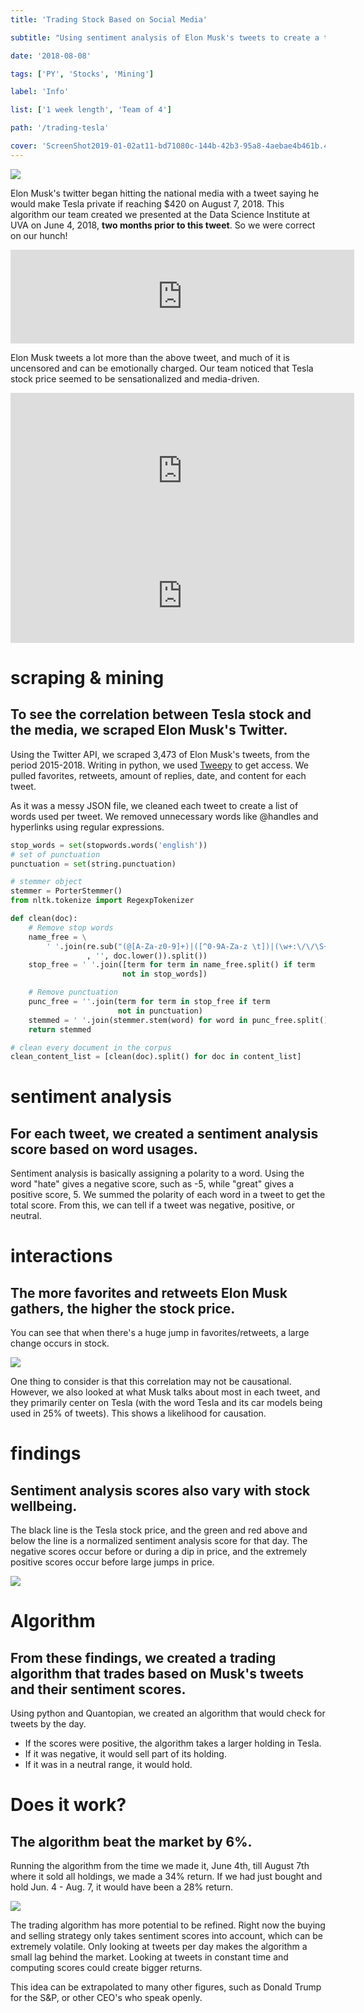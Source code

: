 ```yaml
---
title: 'Trading Stock Based on Social Media'

subtitle: "Using sentiment analysis of Elon Musk's tweets to create a trading algorithm for Tesla stock."

date: '2018-08-08'

tags: ['PY', 'Stocks', 'Mining']

label: 'Info'

list: ['1 week length', 'Team of 4']

path: '/trading-tesla'

cover: 'ScreenShot2019-01-02at11-bd71080c-144b-42b3-95a8-4aebae4b461b.41.01AM.png'
---
```


![](Untitled-1235b1ec-904c-4c5a-b50f-d552fb61acb4.png)

Elon Musk's twitter began hitting the national media with a tweet saying he would make Tesla private if reaching \$420 on August 7, 2018. This algorithm our team created we presented at the Data Science Institute at UVA on June 4, 2018, **two months prior to this tweet**. So we were correct on our hunch!

<iframe frameborder=0 height=150 width=550 
 src="https://twitframe.com/show?url=https://twitter.com/elonmusk/status/1026872652290379776?ref_src=twsrc%5Etfw%7Ctwcamp%5Etweetembed%7Ctwterm%5E1026872652290379776&ref_url=https%3A%2F%2Ftwitframe.com%2Fshow%3Furl%3Dhttps%3A%2F%2Ftwitter.com%2Felonmusk%2Fstatus%2F1026872652290379776"></iframe>

Elon Musk tweets a lot more than the above tweet, and much of it is uncensored and can be emotionally charged. Our team noticed that Tesla stock price seemed to be sensationalized and media-driven.

<iframe frameborder=0 height=250 width=550 
 src="https://twitframe.com/show?url=https://twitter.com/elonmusk/status/848244577521647616?lang=en"></iframe>

 <iframe frameborder=0 height=150 width=550 
 src="https://twitframe.com/show?url=https://twitter.com/elonmusk/status/810108760010043392?lang=en"></iframe>

# scraping & mining

## To see the correlation between Tesla stock and the media, we scraped Elon Musk's Twitter.

Using the Twitter API, we scraped 3,473 of Elon Musk's tweets, from the period 2015-2018. Writing in python, we used [Tweepy](http://www.tweepy.org/) to get access. We pulled favorites, retweets, amount of replies, date, and content for each tweet.

As it was a messy JSON file, we cleaned each tweet to create a list of words used per tweet. We removed unnecessary words like @handles and hyperlinks using regular expressions.

```python
stop_words = set(stopwords.words('english'))
# set of punctuation
punctuation = set(string.punctuation)

# stemmer object
stemmer = PorterStemmer()
from nltk.tokenize import RegexpTokenizer

def clean(doc):
    # Remove stop words
    name_free = \
        ' '.join(re.sub("(@[A-Za-z0-9]+)|([^0-9A-Za-z \t])|(\w+:\/\/\S+)|rt"
                 , '', doc.lower()).split())
    stop_free = ' '.join([term for term in name_free.split() if term
                         not in stop_words])

    # Remove punctuation
    punc_free = ''.join(term for term in stop_free if term
                        not in punctuation)
    stemmed = ' '.join(stemmer.stem(word) for word in punc_free.split())
    return stemmed

# clean every document in the corpus
clean_content_list = [clean(doc).split() for doc in content_list]
```

# sentiment analysis

## For each tweet, we created a sentiment analysis score based on word usages.

Sentiment analysis is basically assigning a polarity to a word. Using the word "hate" gives a negative score, such as -5, while "great" gives a positive score, 5. We summed the polarity of each word in a tweet to get the total score. From this, we can tell if a tweet was negative, positive, or neutral.

# interactions

## The more favorites and retweets Elon Musk gathers, the higher the stock price.

You can see that when there's a huge jump in favorites/retweets, a large change occurs in stock.

![](Untitled-6cd93563-905b-47e1-8d08-5b00028b15b3.png)

One thing to consider is that this correlation may not be causational. However, we also looked at what Musk talks about most in each tweet, and they primarily center on Tesla (with the word Tesla and its car models being used in 25% of tweets). This shows a likelihood for causation.

# findings

## Sentiment analysis scores also vary with stock wellbeing.

The black line is the Tesla stock price, and the green and red above and below the line is a normalized sentiment analysis score for that day. The negative scores occur before or during a dip in price, and the extremely positive scores occur before large jumps in price.

![](ScreenShot2019-01-02at11-69397911-ce20-4c8b-af9d-9de1b7db05a9.25.34AM.png)

# Algorithm

## From these findings, we created a trading algorithm that trades based on Musk's tweets and their sentiment scores.

Using python and Quantopian, we created an algorithm that would check for tweets by the day.

- If the scores were positive, the algorithm takes a larger holding in Tesla.
- If it was negative, it would sell part of its holding.
- If it was in a neutral range, it would hold.

# Does it work?

## The algorithm beat the market by 6%.

Running the algorithm from the time we made it, June 4th, till August 7th where it sold all holdings, we made a 34% return. If we had just bought and hold Jun. 4 - Aug. 7, it would have been a 28% return.

![](ScreenShot2019-01-02at11-bd71080c-144b-42b3-95a8-4aebae4b461b.41.01AM.png)

The trading algorithm has more potential to be refined. Right now the buying and selling strategy only takes sentiment scores into account, which can be extremely volatile. Only looking at tweets per day makes the algorithm a small lag behind the market. Looking at tweets in constant time and computing scores could create bigger returns.

This idea can be extrapolated to many other figures, such as Donald Trump for the S&P, or other CEO's who speak openly.
